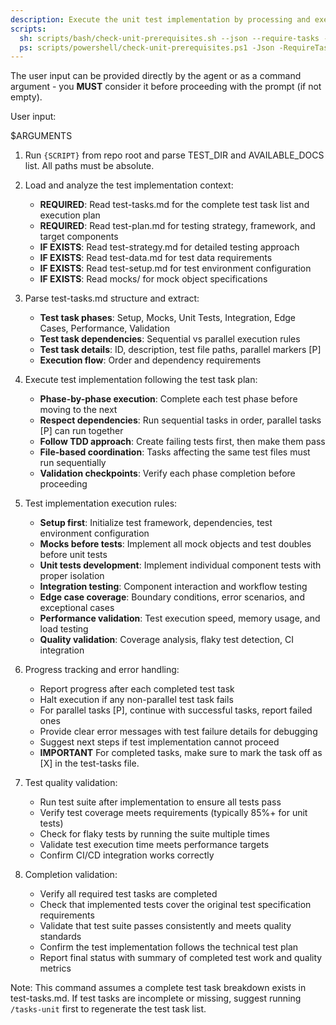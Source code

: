 ```yaml
---
description: Execute the unit test implementation by processing and executing all test tasks defined in test-tasks.md
scripts:
  sh: scripts/bash/check-unit-prerequisites.sh --json --require-tasks --include-tasks
  ps: scripts/powershell/check-unit-prerequisites.ps1 -Json -RequireTasks -IncludeTasks
---
```


The user input can be provided directly by the agent or as a command argument - you **MUST** consider it before proceeding with the prompt (if not empty).

User input:

$ARGUMENTS

1. Run `{SCRIPT}` from repo root and parse TEST_DIR and AVAILABLE_DOCS list. All paths must be absolute.

2. Load and analyze the test implementation context:
   - **REQUIRED**: Read test-tasks.md for the complete test task list and execution plan
   - **REQUIRED**: Read test-plan.md for testing strategy, framework, and target components
   - **IF EXISTS**: Read test-strategy.md for detailed testing approach
   - **IF EXISTS**: Read test-data.md for test data requirements
   - **IF EXISTS**: Read test-setup.md for test environment configuration
   - **IF EXISTS**: Read mocks/ for mock object specifications

3. Parse test-tasks.md structure and extract:
   - **Test task phases**: Setup, Mocks, Unit Tests, Integration, Edge Cases, Performance, Validation
   - **Test task dependencies**: Sequential vs parallel execution rules
   - **Test task details**: ID, description, test file paths, parallel markers [P]
   - **Execution flow**: Order and dependency requirements

4. Execute test implementation following the test task plan:
   - **Phase-by-phase execution**: Complete each test phase before moving to the next
   - **Respect dependencies**: Run sequential tasks in order, parallel tasks [P] can run together  
   - **Follow TDD approach**: Create failing tests first, then make them pass
   - **File-based coordination**: Tasks affecting the same test files must run sequentially
   - **Validation checkpoints**: Verify each phase completion before proceeding

5. Test implementation execution rules:
   - **Setup first**: Initialize test framework, dependencies, test environment configuration
   - **Mocks before tests**: Implement all mock objects and test doubles before unit tests
   - **Unit tests development**: Implement individual component tests with proper isolation
   - **Integration testing**: Component interaction and workflow testing
   - **Edge case coverage**: Boundary conditions, error scenarios, and exceptional cases
   - **Performance validation**: Test execution speed, memory usage, and load testing
   - **Quality validation**: Coverage analysis, flaky test detection, CI integration

6. Progress tracking and error handling:
   - Report progress after each completed test task
   - Halt execution if any non-parallel test task fails
   - For parallel tasks [P], continue with successful tasks, report failed ones
   - Provide clear error messages with test failure details for debugging
   - Suggest next steps if test implementation cannot proceed
   - **IMPORTANT** For completed tasks, make sure to mark the task off as [X] in the test-tasks file.

7. Test quality validation:
   - Run test suite after implementation to ensure all tests pass
   - Verify test coverage meets requirements (typically 85%+ for unit tests)
   - Check for flaky tests by running the suite multiple times
   - Validate test execution time meets performance targets
   - Confirm CI/CD integration works correctly

8. Completion validation:
   - Verify all required test tasks are completed
   - Check that implemented tests cover the original test specification requirements
   - Validate that test suite passes consistently and meets quality standards
   - Confirm the test implementation follows the technical test plan
   - Report final status with summary of completed test work and quality metrics

Note: This command assumes a complete test task breakdown exists in test-tasks.md. If test tasks are incomplete or missing, suggest running `/tasks-unit` first to regenerate the test task list.
